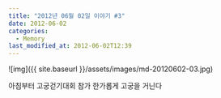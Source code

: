 ```yaml
---
title: "2012년 06월 02일 이야기 #3"
date: 2012-06-02
categories:
  - Memory
last_modified_at: 2012-06-02T12:39
---
```


![img]({{ site.baseurl }}/assets/images/md-20120602-03.jpg)

아침부터 고궁걷기대회 참가 한가롭게 고궁을 거닌다